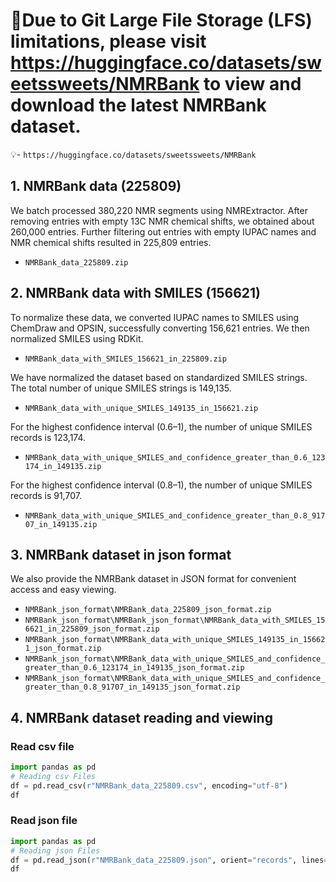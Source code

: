 
# 🔔Due to Git Large File Storage (LFS) limitations, please visit https://huggingface.co/datasets/sweetssweets/NMRBank to view and download the latest NMRBank dataset.

💡- ```https://huggingface.co/datasets/sweetssweets/NMRBank```

## 1. NMRBank data (225809)

We batch processed 380,220 NMR segments using NMRExtractor. After removing entries with empty 13C NMR chemical shifts, we obtained about 260,000 entries. Further filtering out entries with empty IUPAC names and NMR chemical shifts resulted in 225,809 entries. 

- ```NMRBank_data_225809.zip```

## 2. NMRBank data with SMILES (156621)

To normalize these data, we converted IUPAC names to SMILES using ChemDraw and OPSIN, successfully converting 156,621 entries. We then normalized SMILES using RDKit.

- ```NMRBank_data_with_SMILES_156621_in_225809.zip```

We have normalized the dataset based on standardized SMILES strings. The total number of unique SMILES strings is 149,135.
- ```NMRBank_data_with_unique_SMILES_149135_in_156621.zip```

For the highest confidence interval (0.6–1), the number of unique SMILES records is 123,174.
- ```NMRBank_data_with_unique_SMILES_and_confidence_greater_than_0.6_123174_in_149135.zip```

For the highest confidence interval (0.8–1), the number of unique SMILES records is 91,707.
- ```NMRBank_data_with_unique_SMILES_and_confidence_greater_than_0.8_91707_in_149135.zip```

## 3. NMRBank dataset in json format

We also provide the NMRBank dataset in JSON format for convenient access and easy viewing.

- ```NMRBank_json_format\NMRBank_data_225809_json_format.zip```
- ```NMRBank_json_format\NMRBank_json_format\NMRBank_data_with_SMILES_156621_in_225809_json_format.zip```
- ```NMRBank_json_format\NMRBank_data_with_unique_SMILES_149135_in_156621_json_format.zip```
- ```NMRBank_json_format\NMRBank_data_with_unique_SMILES_and_confidence_greater_than_0.6_123174_in_149135_json_format.zip```
- ```NMRBank_json_format\NMRBank_data_with_unique_SMILES_and_confidence_greater_than_0.8_91707_in_149135_json_format.zip```
## 4. NMRBank dataset reading and viewing

### Read csv file
```python
import pandas as pd
# Reading csv Files
df = pd.read_csv(r"NMRBank_data_225809.csv", encoding="utf-8")
df
```

### Read json file
```python
import pandas as pd
# Reading json Files
df = pd.read_json(r"NMRBank_data_225809.json", orient="records", lines=True)
df
```
